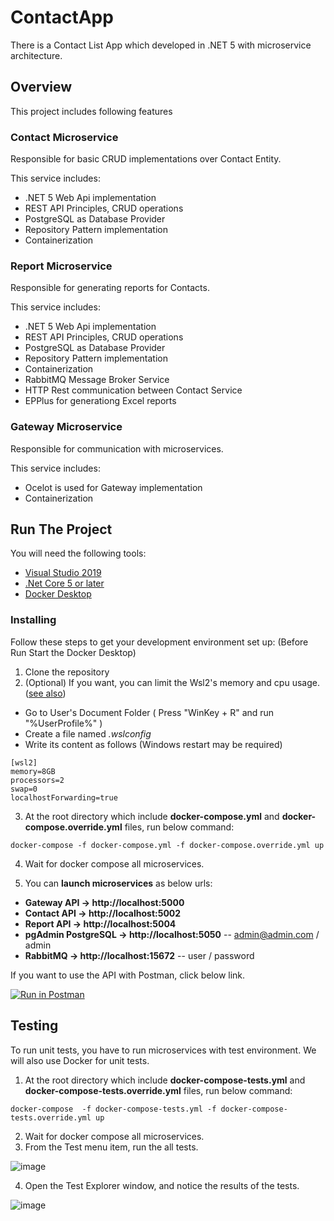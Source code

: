 # ContactApp

There is a Contact List App which developed in .NET 5 with microservice architecture.

## Overview

This project includes following features

### Contact Microservice
Responsible for basic CRUD implementations over Contact Entity.

This service includes:
* .NET 5 Web Api implementation
* REST API Principles, CRUD operations
* PostgreSQL as Database Provider
* Repository Pattern implementation
* Containerization

### Report Microservice
Responsible for generating reports for Contacts.

This service includes:
* .NET 5 Web Api implementation
* REST API Principles, CRUD operations
* PostgreSQL as Database Provider
* Repository Pattern implementation
* Containerization
* RabbitMQ Message Broker Service
* HTTP Rest communication between Contact Service
* EPPlus for generationg Excel reports

### Gateway Microservice
Responsible for communication with microservices.

This service includes:
* Ocelot is used for Gateway implementation
* Containerization

## Run The Project
You will need the following tools:

* [Visual Studio 2019](https://visualstudio.microsoft.com/downloads/)
* [.Net Core 5 or later](https://dotnet.microsoft.com/download/dotnet-core/5)
* [Docker Desktop](https://www.docker.com/products/docker-desktop)

### Installing
Follow these steps to get your development environment set up: (Before Run Start the Docker Desktop)
1. Clone the repository
2. (Optional) If you want, you can limit the Wsl2's memory and cpu usage. ([see also](https://github.com/microsoft/WSL/issues/4166))
  - Go to User's Document Folder ( Press "WinKey + R" and run "%UserProfile%" )
  - Create a file named *.wslconfig*
  - Write its content as follows (Windows restart may be required)
```
[wsl2]
memory=8GB
processors=2
swap=0
localhostForwarding=true
```
3. At the root directory which include **docker-compose.yml** and **docker-compose.override.yml** files, run below command:
```
docker-compose -f docker-compose.yml -f docker-compose.override.yml up
```
4. Wait for docker compose all microservices. 

5. You can **launch microservices** as below urls:

* **Gateway API -> http://localhost:5000**
* **Contact API -> http://localhost:5002**
* **Report API -> http://localhost:5004**
* **pgAdmin PostgreSQL -> http://localhost:5050**   -- admin@admin.com / admin
* **RabbitMQ -> http://localhost:15672**   -- user / password

If you want to use the API with Postman, click below link.

[![Run in Postman](https://run.pstmn.io/button.svg)](https://app.getpostman.com/run-collection/18286593-bd756cf0-fc87-4988-b848-cdf57e85aaf3?action=collection%2Ffork&collection-url=entityId%3D18286593-bd756cf0-fc87-4988-b848-cdf57e85aaf3%26entityType%3Dcollection%26workspaceId%3D7f095af1-3e08-4f71-a9e0-48d386d4dfc5)

## Testing
To run unit tests, you have to run microservices with test environment. We will also use Docker for unit tests.
1. At the root directory which include **docker-compose-tests.yml** and **docker-compose-tests.override.yml** files, run below command:
```
docker-compose  -f docker-compose-tests.yml -f docker-compose-tests.override.yml up
```
2. Wait for docker compose all microservices.
3. From the Test menu item, run the all tests.

![image](https://user-images.githubusercontent.com/15304742/141701962-ea730d56-119a-42e7-9883-bead95ec21c4.png)

4. Open the Test Explorer window, and notice the results of the tests.

![image](https://user-images.githubusercontent.com/15304742/141702031-1ef9947a-0075-4729-9db9-9b1cdcedf774.png)

